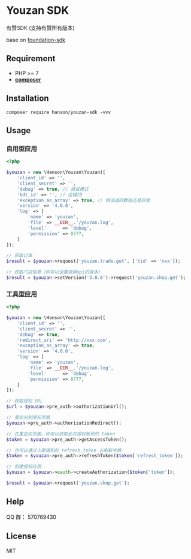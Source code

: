 # Youzan SDK

有赞SDK (支持有赞所有版本)

base on [foundation-sdk](https://github.com/HanSon/foundation-sdk)

## Requirement

- PHP >= 7
- **[composer](https://getcomposer.org/)**

## Installation

```
composer require hanson/youzan-sdk -vvv
```

## Usage

### 自用型应用

```php
<?php

$youzan = new \Hanson\Youzan\Youzan([
    'client_id' => '',
    'client_secret' => '',
    'debug' => true, // 调试模式
    'kdt_id' => '', // 店铺ID
    'exception_as_array' => true, // 错误返回数组还是异常
    'version' => '4.0.0',
    'log' => [
        'name' => 'youzan',
        'file' => __DIR__.'/youzan.log',
        'level'      => 'debug',
        'permission' => 0777,
    ]
]);

// 获取订单
$result = $youzan->request('youzan.trade.get', ['tid' => 'xxx']);

// 获取门店信息（你可以设置调用api的版本）
$result = $youzan->setVersion('3.0.0')->request('youzan.shop.get');
```

### 工具型应用

```php
<?php

$youzan = new \Hanson\Youzan\Youzan([
    'client_id' => '',
    'client_secret' => '',
    'debug' => true,
    'redirect_uri' => 'http://xxx.com',
    'exception_as_array' => true,
    'version' => '4.0.0',
    'log' => [
        'name' => 'youzan',
        'file' => __DIR__.'/youzan.log',
        'level'      => 'debug',
        'permission' => 0777,
    ]
]);

// 获取授权 URL
$url = $youzan->pre_auth->authorizationUrl();

// 重定向到授权页面
$youzan->pre_auth->authorizationRedirect();

// 在重定向页面，你可以获取此次授权账号的 token
$token = $youzan->pre_auth->getAccessToken();

// 也可以通过上面得到的 refresh_token 去刷新令牌
$token = $youzan->pre_auth->refreshToken($token['refresh_token']);

// 创建授权应用
$youzan = $youzan->oauth->createAuthorization($token['token']);

$result = $youzan->request('youzan.shop.get');
```

## Help

QQ 群： 570769430

## License

MIT
